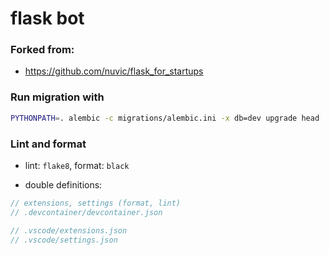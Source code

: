 # flask bot

### Forked from:

- https://github.com/nuvic/flask_for_startups

### Run migration with

```bash
PYTHONPATH=. alembic -c migrations/alembic.ini -x db=dev upgrade head
```

### Lint and format

- lint: `flake8`, format: `black`

- double definitions:

```ts
// extensions, settings (format, lint)
// .devcontainer/devcontainer.json

// .vscode/extensions.json
// .vscode/settings.json
```